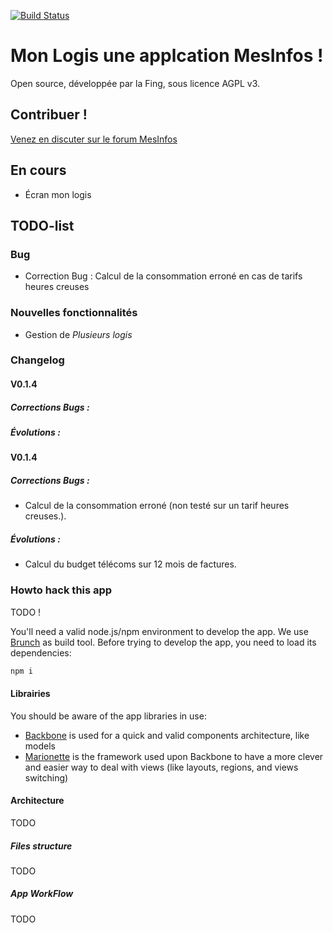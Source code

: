 [![Build Status](https://travis-ci.org/jacquarg/monlogis.png)](https://travis-ci.org/jacquarg/monlogis)

# Mon Logis une applcation MesInfos !

Open source, développée par la Fing, sous licence AGPL v3.

## Contribuer !
[Venez en discuter sur le forum MesInfos](https://mesinfos.fing.org/forum/d/71-mon-logis-pr-sentation-commentaires-volutions)

## En cours
* Écran mon logis


## TODO-list

### Bug
* Correction Bug : Calcul de la consommation erroné en cas de tarifs heures creuses

### Nouvelles fonctionnalités
* Gestion de _Plusieurs logis_

### Changelog

#### V0.1.4
##### Corrections Bugs :
##### Évolutions :

#### V0.1.4
##### Corrections Bugs :

* Calcul de la consommation erroné (non testé sur un tarif heures creuses.).

##### Évolutions :

* Calcul du budget télécoms sur 12 mois de factures.


### Howto hack this app

TODO !

You'll need a valid node.js/npm environment to develop the app. We use [Brunch](http://brunch.io/) as build tool. Before trying to develop the app, you need to load its dependencies:

```sh
npm i
```

#### Librairies

You should be aware of the app libraries in use:
* [Backbone](http://backbonejs.org/) is used for a quick and valid components architecture, like models
* [Marionette](http://marionettejs.com/) is the framework used upon Backbone to have a more clever and easier way to deal with views (like layouts, regions, and views switching)

#### Architecture
TODO
##### Files structure
TODO
##### App WorkFlow
TODO
